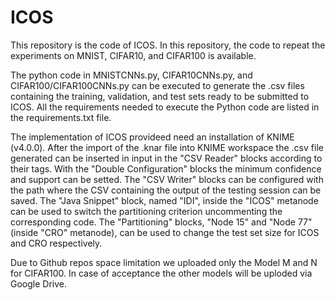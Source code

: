 # ICOS
This repository is the code of ICOS.
In this repository, the code to repeat the experiments on MNIST, CIFAR10, and CIFAR100 is available.

The python code in MNISTCNNs.py, CIFAR10CNNs.py, and CIFAR100/CIFAR100CNNs.py can be executed to generate the .csv files containing the training, validation, and test sets ready to be submitted to ICOS. All the requirements needed to execute the Python code are listed in the requirements.txt file.

The implementation of ICOS provideed need an installation of KNIME (v4.0.0).
After the import of the .knar file into KNIME workspace the .csv file generated can be inserted in input in the "CSV Reader" blocks according to their tags.
With the "Double Configuration" blocks the minimum confidence and support can be setted.
The "CSV Writer" blocks can be configured with the path where the CSV containing the output of the testing session can be saved.
The "Java Snippet" block, named "IDI", inside the "ICOS" metanode can be used to switch the partitioning criterion uncommenting the corresponding code.
The "Partitioning" blocks, "Node 15" and "Node 77" (inside "CRO" metanode), can be used to change the test set size for ICOS and CRO respectively. 

Due to Github repos space limitation we uploaded only the Model M and N for CIFAR100.
In case of acceptance the other models will be uploded via Google Drive.
